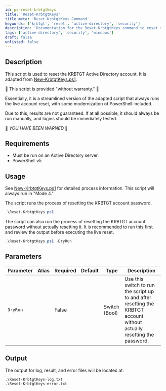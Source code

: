 ```yaml
---
id: ps-reset-krbtgtkeys
title: 'Reset-KrbtgtKeys'
title_meta: 'Reset-KrbtgtKeys Command'
keywords: ['krbtgt', 'reset', 'active-directory', 'security']
description: 'Documentation for the Reset-KrbtgtKeys command to reset the KRBTGT Active Directory account password.'
tags: ['active-directory', 'security', 'windows']
draft: false
unlisted: false
---
```


## Description
This script is used to reset the KRBTGT Active Directory account. It is adapted from [New-KrbtgtKeys.ps1](https://github.com/microsoft/New-KrbtgtKeys.ps1/blob/master/New-KrbtgtKeys.ps1).

🚨 This script is provided "without warranty." 🚨

Essentially, it is a streamlined version of the adapted script that always runs the live account reset, with some modernization of PowerShell included.

Due to this, results are not guaranteed. If at all possible, it should always be run manually, and logins should be immediately tested.

🚨 *YOU HAVE BEEN WARNED* 🚨

## Requirements
- Must be run on an Active Directory server.
- PowerShell v5

## Usage
See [New-KrbtgtKeys.ps1](https://github.com/microsoft/New-KrbtgtKeys.ps1) for detailed process information. This script will always run in "Mode 4."

The script runs the process of resetting the KRBTGT account password.

```powershell
.\Reset-KrbtgtKeys.ps1
```

The script can also run the process of resetting the KRBTGT account password without actually resetting it. It is recommended to run this first and review the output before executing the live reset.

```powershell
.\Reset-KrbtgtKeys.ps1 -DryRun
```

## Parameters
| Parameter         | Alias | Required  | Default   | Type          | Description                               |
| ----------------- | ----- | --------- | --------- | -------------- | ----------------------------------------- |
| `DryRun`          |       | False     |           | Switch (Bool) | Use this switch to run the script up to and after resetting the KRBTGT account without actually resetting the password. |

## Output
The output for log, result, and error files will be located at:

```
.\Reset-KrbtgtKeys-log.txt
.\Reset-KrbtgtKeys-error.txt
```
